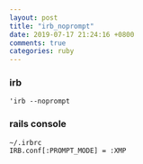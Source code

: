 ```yaml
---
layout: post
title: "irb_noprompt"
date: 2019-07-17 21:24:16 +0800
comments: true
categories: ruby
---
```


### irb  
`'irb --noprompt`  

### rails console  

```
~/.irbrc  
IRB.conf[:PROMPT_MODE] = :XMP   
```